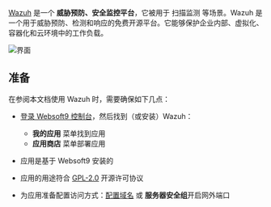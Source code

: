 [Wazuh](https://wazuh.com) 是一个 **威胁预防、安全监控平台**，它被用于 扫描监测  等场景。Wazuh 是一个用于威胁预防、检测和响应的免费开源平台。它能够保护企业内部、虚拟化、容器化和云环境中的工作负载。


![界面](https://libs.websoft9.com/Websoft9/DocsPicture/zh/wazuh/wazuh-gui-websoft9.png)


## 准备

在参阅本文档使用 Wazuh 时，需要确保如下几点：

- [登录 Websoft9 控制台](./login-console)，然后找到（或安装）Wazuh：
  - **我的应用** 菜单找到应用 
  - **应用商店** 菜单部署应用

- 应用是基于 Websoft9 安装的


- 应用的用途符合 [GPL-2.0](https://opensource.org/licenses/GPL-2.0) 开源许可协议


- 为应用准备配置访问方式：[配置域名](./domain-set) 或 **服务器安全组**开启网外端口
